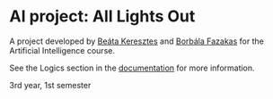 # AI project: All Lights Out

A project developed by [Beáta Keresztes](https://github.com/keresztesbeata) and [Borbála Fazakas](https://github.com/bori00) for the Artificial Intelligence course.

See the Logics section in the [documentation](https://github.com/bori00/AI_LightsOut/blob/main/AI_Assignment2_AllLightsOut_Keresztes_Fazakas.pdf) for more information.

3rd year, 1st semester

